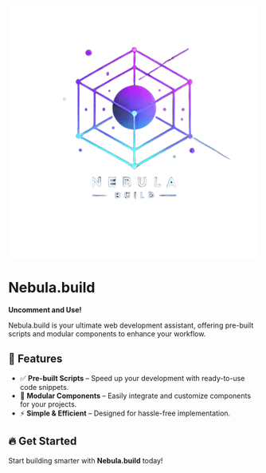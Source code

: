 ![Nebula.build Logo](logo-full.png)

# Nebula.build

**Uncomment and Use!**

Nebula.build is your ultimate web development assistant, offering pre-built scripts and modular components to enhance your workflow.

## 🚀 Features

- ✅ **Pre-built Scripts** – Speed up your development with ready-to-use code snippets.
- 🧩 **Modular Components** – Easily integrate and customize components for your projects.
- ⚡ **Simple & Efficient** – Designed for hassle-free implementation.

## 🔥 Get Started

Start building smarter with **Nebula.build** today!